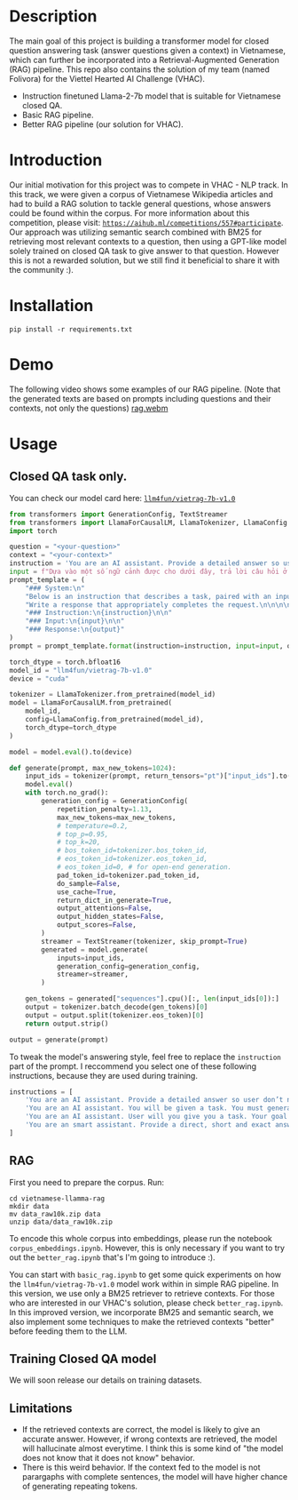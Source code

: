 # Description
The main goal of this project is building a transformer model for closed question answering task (answer questions given a context) in Vietnamese, which can further be incorporated into a Retrieval-Augmented Generation (RAG) pipeline. This repo also contains the solution of my team (named Folivora) for the Viettel Hearted AI Challenge (VHAC).
- Instruction finetuned Llama-2-7b model that is suitable for Vietnamese closed QA.
- Basic RAG pipeline.
- Better RAG pipeline (our solution for VHAC).

# Introduction
Our initial motivation for this project was to compete in VHAC -  NLP track. In this track, we were given a corpus of Vietnamese Wikipedia articles and had to build a RAG solution to tackle general questions, whose answers could be found within the corpus. For more information about this competition, please visit: [`https://aihub.ml/competitions/557#participate`](https://aihub.ml/competitions/557). Our approach was utilizing semantic search combined with BM25 for retrieving most relevant contexts to a question, then using a GPT-like model solely trained on closed QA task to give answer to that question. However this is not a rewarded solution, but we still find it beneficial to share it with the community :).

# Installation
`pip install -r requirements.txt`

# Demo
The following video shows some examples of our RAG pipeline. (Note that the generated texts are based on prompts including questions and their contexts, not only the questions)
[rag.webm](https://github.com/staticpunch/vietnamese-llama-rag/assets/134955821/6b21d2df-d0c4-4b48-9a6a-a52c763ba446)

# Usage
## Closed QA task only.
You can check our model card here: [`llm4fun/vietrag-7b-v1.0`](https://huggingface.co/llm4fun/vietrag-7b-v1.0)
```py
from transformers import GenerationConfig, TextStreamer
from transformers import LlamaForCausalLM, LlamaTokenizer, LlamaConfig
import torch

question = "<your-question>"
context = "<your-context>"
instruction = 'You are an AI assistant. Provide a detailed answer so user don’t need to search outside to understand the answer.'
input = f"Dựa vào một số ngữ cảnh được cho dưới đây, trả lời câu hỏi ở cuối.\n\n{context}\n\nQuestion: {question}"
prompt_template = (
    "### System:\n"
    "Below is an instruction that describes a task, paired with an input that provides further context. "
    "Write a response that appropriately completes the request.\n\n\n\n"
    "### Instruction:\n{instruction}\n\n"
    "### Input:\n{input}\n\n"
    "### Response:\n{output}"
)
prompt = prompt_template.format(instruction=instruction, input=input, output='')

torch_dtype = torch.bfloat16
model_id = "llm4fun/vietrag-7b-v1.0"
device = "cuda"

tokenizer = LlamaTokenizer.from_pretrained(model_id)
model = LlamaForCausalLM.from_pretrained(
    model_id,
    config=LlamaConfig.from_pretrained(model_id),
    torch_dtype=torch_dtype
)

model = model.eval().to(device)

def generate(prompt, max_new_tokens=1024):
    input_ids = tokenizer(prompt, return_tensors="pt")["input_ids"].to(model.device)
    model.eval()
    with torch.no_grad():
        generation_config = GenerationConfig(
            repetition_penalty=1.13,
            max_new_tokens=max_new_tokens,
            # temperature=0.2,
            # top_p=0.95,
            # top_k=20,
            # bos_token_id=tokenizer.bos_token_id,
            # eos_token_id=tokenizer.eos_token_id,
            # eos_token_id=0, # for open-end generation.
            pad_token_id=tokenizer.pad_token_id,
            do_sample=False,
            use_cache=True,
            return_dict_in_generate=True,
            output_attentions=False,
            output_hidden_states=False,
            output_scores=False,
        )
        streamer = TextStreamer(tokenizer, skip_prompt=True)
        generated = model.generate(
            inputs=input_ids,
            generation_config=generation_config,
            streamer=streamer,
        )

    gen_tokens = generated["sequences"].cpu()[:, len(input_ids[0]):]
    output = tokenizer.batch_decode(gen_tokens)[0]
    output = output.split(tokenizer.eos_token)[0]
    return output.strip()

output = generate(prompt)
```
To tweak the model's answering style, feel free to replace the `instruction` part of the prompt. I reccommend you select one of these following instructions, because they are used during training. 
```py
instructions = [
    'You are an AI assistant. Provide a detailed answer so user don’t need to search outside to understand the answer.',
    'You are an AI assistant. You will be given a task. You must generate a detailed and long answer.',
    'You are an AI assistant. User will you give you a task. Your goal is to complete the task as faithfully as you can. While performing the task think step-by-step and justify your steps.',
    'You are an smart assistant. Provide a direct, short and exact answer to the following question from its provided context.'
]
```
## RAG
First you need to prepare the corpus. Run:
```
cd vietnamese-llamma-rag
mkdir data
mv data_raw10k.zip data
unzip data/data_raw10k.zip
```
To encode this whole corpus into embeddings, please run the notebook `corpus_embeddings.ipynb`. However, this is only necessary if you want to try out the `better_rag.ipynb` that's I'm going to introduce :).

You can start with `basic_rag.ipynb` to get some quick experiments on how the `llm4fun/vietrag-7b-v1.0` model work within in simple RAG pipeline. In this version, we use only a BM25 retriever to retrieve contexts. For those who are interested in our VHAC's solution, please check `better_rag.ipynb`. In this improved version, we incorporate BM25 and semantic search, we also implement some techniques to make the retrieved contexts "better" before feeding them to the LLM.

## Training Closed QA model
We will soon release our details on training datasets.

## Limitations
- If the retrieved contexts are correct, the model is likely to give an accurate answer. However, if wrong contexts are retrieved, the model will hallucinate almost everytime. I think this is some kind of "the model does not know that it does not know" behavior.
- There is this weird behavior. If the context fed to the model is not parargaphs with complete sentences, the model will have higher chance of generating repeating tokens.
